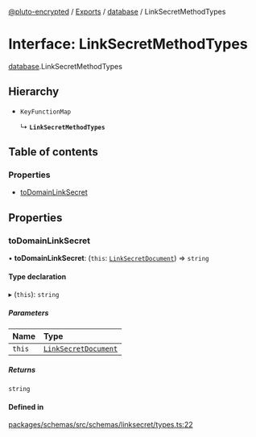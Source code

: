 [@pluto-encrypted](../README.md) / [Exports](../modules.md) / [database](../modules/database-1.md) / LinkSecretMethodTypes

# Interface: LinkSecretMethodTypes

[database](../modules/database-1.md).LinkSecretMethodTypes

## Hierarchy

- `KeyFunctionMap`

  ↳ **`LinkSecretMethodTypes`**

## Table of contents

### Properties

- [toDomainLinkSecret](database-1.LinkSecretMethodTypes.md#todomainlinksecret)

## Properties

### toDomainLinkSecret

• **toDomainLinkSecret**: (`this`: [`LinkSecretDocument`](../modules/database-1.md#linksecretdocument)) => `string`

#### Type declaration

▸ (`this`): `string`

##### Parameters

| Name | Type |
| :------ | :------ |
| `this` | [`LinkSecretDocument`](../modules/database-1.md#linksecretdocument) |

##### Returns

`string`

#### Defined in

[packages/schemas/src/schemas/linksecret/types.ts:22](https://github.com/atala-community-projects/pluto-encrypted/blob/a4d8dff/packages/schemas/src/schemas/linksecret/types.ts#L22)
